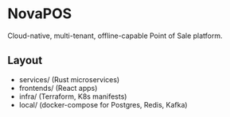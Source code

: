 ﻿# NovaPOS

Cloud-native, multi-tenant, offline-capable Point of Sale platform.

## Layout
- services/ (Rust microservices)
- frontends/ (React apps)
- infra/ (Terraform, K8s manifests)
- local/ (docker-compose for Postgres, Redis, Kafka)
